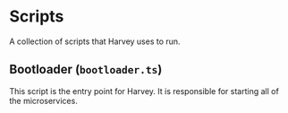 # Scripts
A collection of scripts that Harvey uses to run.

## Bootloader (`bootloader.ts`)
This script is the entry point for Harvey. It is responsible for starting all of the microservices.
